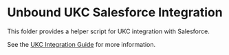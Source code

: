 # Unbound UKC Salesforce Integration
This folder provides a helper script for UKC integration with Salesforce.

See the [UKC Integration Guide](https://www.unboundsecurity.com/docs/UKC/UKC_Integration_Guide/HTML/Content/Products/UKC-EKM/UKC_Integration_Guide/Salesforce.htm) for more information.
